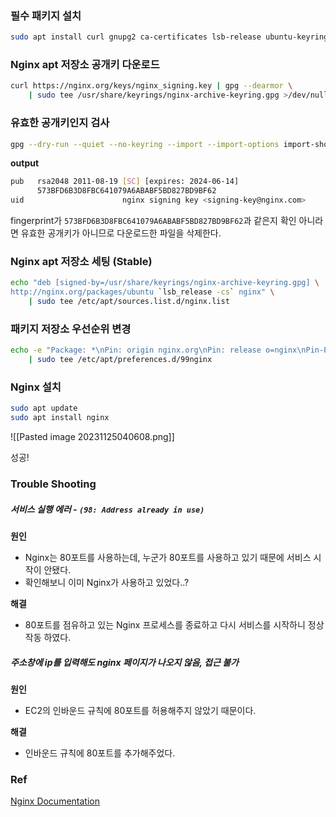 
### 필수 패키지 설치

```bash
sudo apt install curl gnupg2 ca-certificates lsb-release ubuntu-keyring
```

### Nginx apt 저장소 공개키 다운로드

``` bash
curl https://nginx.org/keys/nginx_signing.key | gpg --dearmor \
    | sudo tee /usr/share/keyrings/nginx-archive-keyring.gpg >/dev/null
```

### 유효한 공개키인지 검사

``` bash
gpg --dry-run --quiet --no-keyring --import --import-options import-show /usr/share/keyrings/nginx-archive-keyring.gpg
```

**output**
``` bash
pub   rsa2048 2011-08-19 [SC] [expires: 2024-06-14]
      573BFD6B3D8FBC641079A6ABABF5BD827BD9BF62
uid                      nginx signing key <signing-key@nginx.com>
```

fingerprint가 `573BFD6B3D8FBC641079A6ABABF5BD827BD9BF62`과 같은지 확인
아니라면 유효한 공개키가 아니므로 다운로드한 파일을 삭제한다.

### Nginx apt 저장소 세팅 (Stable)

``` bash
echo "deb [signed-by=/usr/share/keyrings/nginx-archive-keyring.gpg] \
http://nginx.org/packages/ubuntu `lsb_release -cs` nginx" \
    | sudo tee /etc/apt/sources.list.d/nginx.list
```

### 패키지 저장소 우선순위 변경

``` bash
echo -e "Package: *\nPin: origin nginx.org\nPin: release o=nginx\nPin-Priority: 900\n" \
    | sudo tee /etc/apt/preferences.d/99nginx
```

### Nginx 설치

``` bash
sudo apt update
sudo apt install nginx
```


![[Pasted image 20231125040608.png]]

성공!


### Trouble Shooting

##### 서비스 실행 에러 - `(98: Address already in use)`

**원인**
- Nginx는 80포트를 사용하는데, 누군가 80포트를 사용하고 있기 때문에 서비스 시작이 안됐다.
- 확인해보니 이미 Nginx가 사용하고 있었다..?

**해결**
- 80포트를 점유하고 있는 Nginx 프로세스를 종료하고 다시 서비스를 시작하니 정상작동 하였다.

##### 주소창에 ip를 입력해도 nginx 페이지가 나오지 않음, 접근 불가

**원인**
- EC2의 인바운드 규칙에 80포트를 허용해주지 않았기 때문이다.

**해결**
- 인바운드 규칙에 80포트를 추가해주었다.


### Ref
[Nginx Documentation](https://nginx.org/en/linux_packages.html#Ubuntu)
